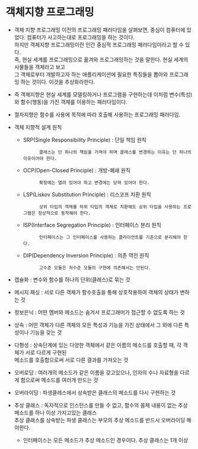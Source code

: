 # 객체지향 프로그래밍

- 객체 지향 프로그래밍 이전의 프로그래밍 패러다임을 살펴보면, 중심이 컴퓨터에 있었다. 컴퓨터가 사고하는대로 프로그래밍을 하는 것이다.<br>
하지만 객체지향 프로그래밍이란 인간 중심적 프로그래밍 패러다임이라고 할 수 있다.<br>
즉, 현실 세계를 프로그래밍으로 옮겨와 프로그래밍하는 것을 말한다. 현실 세계의 사물들을 객체라고 보고<br>
그 객체로부터 개발하고자 하는 애플리케이션에 필요한 특징들을 뽑아와 프로그래밍 하는 것이다. 이것을 추상화라한다.

- 즉 객체지향은 현실 세계를 모델링하거나 프로그램을 구현하는데 이처럼 변수(특성)와 함수(행동)을 가진 객체를 이용하는 패러다임이다.
- 절차지향은 함수를 사용에 목적에 따라 호출해 사용하는 프로그래밍 패러다임.



- 객체 지향적 설계 원칙
    - SRP(Single Responsibility Principle) : 단일 책임 원칙
    
    
                클래스는 단 하나의 책임을 가져야 하며 클래스를 변경하는 이유는 단 하나의 이유이어야 한다.
    - OCP(Open-Closed Principle) : 개방-폐쇄 원칙
    
    
                확장에는 열려 있어야 하고 변경에는 닫혀 있어야 한다.
    - LSP(Liskov Substitution Principle) : 리스코프 치환 원칙
    
    
                상위 타입의 객체를 하위 타입의 객체로 치환해도 상위 타입을 사용하는 프로그램은 정상적으로 동작해야 한다.
    - ISP(Interface Segregation Principle) : 인터페이스 분리 원칙
    
    
                인터페이스는 그 인터페이스를 사용하는 클라이언트를 기준으로 분리해야 한다.
    - DIP(Dependency Inversion Principle) : 의존 역전 원칙
    
    
                고수준 모듈은 저수준 모듈의 구현에 의존해서는 안된다.
                
- 캡슐화 : 변수와 함수를 하나의 단위(클래스)로 묶는 것
- 메시지 패싱 : 서로 다른 객체가 함수호출을 통해 상호작용하여 객체의 상태가 변하는 것
- 정보은닉 : 어떤 멤버와 메소드는 숨겨서 프로그래머가 접근할 수 없도록 하는 것
- 상속 : 어떤 객체가 다른 객체의 모든 특성과 기능을 가진 상태에서 그 외에 다른 특성이나 기능을 갖는 것
- 다형성 : 상속단계에 있는 다양한 객체에서 같은 이름의 메소드를 호출할 때, 각 객체가 서로 다르게 구현된<br>
메소드를 호출함으로써 서로 다른 결과를 가져오는 것
- 오버로딩 : 여러개의 메소드가 같은 이름을 갖고있으나, 인자의 수나 자료형을 다르게 함으로써 메소드를 여러개 만드는 것
- 오버라이딩 : 파생클레스에서 상속받은 클래스의 메소드를 다시 구현하는 것
- 추상 클래스 : 독자적으로 인스턴스를 만들 수 없고, 함수의 몸체 내용이 없는 추상 메소드를 하나 이상 가지고있는 클래스<br>
추상 클래스를 상속받는 파생 클래스는 부모의 추상 메소드를 반드시 오버라이딩 해야한다.
    - 인터페이스는 모든 메소드가 추상 메소드인 경우이다. 추상 클래스는 1개 이상
